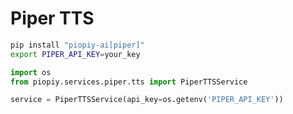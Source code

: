 # Piper TTS

```bash
pip install "piopiy-ai[piper]"
export PIPER_API_KEY=your_key
```

```python
import os
from piopiy.services.piper.tts import PiperTTSService

service = PiperTTSService(api_key=os.getenv('PIPER_API_KEY'))
```
